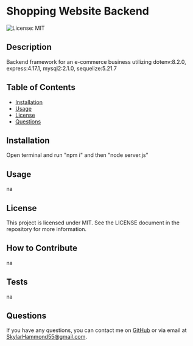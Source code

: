 # Shopping Website Backend
![License: MIT](https://img.shields.io/badge/License-MIT-blue.svg)

## Description
Backend framework for an e-commerce business utilizing dotenv:8.2.0, express:4.17.1, mysql2:2.1.0, sequelize:5.21.7

## Table of Contents
- [Installation](#installation)
- [Usage](#usage)
- [License](#license)
- [Questions](#questions)

## Installation
Open terminal and run "npm i" and then "node server.js"

## Usage
na

## License
This project is licensed under MIT. See the LICENSE document in the repository for more information.

## How to Contribute
na

## Tests
na

## Questions
If you have any questions, you can contact me on [GitHub](https://github.com/SkylarHammond55) or via email at SkylarHammond55@gmail.com.
